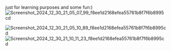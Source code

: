 just for learning purposes and some fun:) 
![Screenshot_2024_12_30_21_05_07_99_f8ee1d2168efea55761b8f7f6b8995cd](https://github.com/user-attachments/assets/19827846-a55f-4cc7-8860-d98afc8371a0)

![Screenshot_2024_12_30_21_05_10_89_f8ee1d2168efea55761b8f7f6b8995cd](https://github.com/user-attachments/assets/6eb6ef8e-a14e-426b-b1ae-fe81c8f5995f)
![Screenshot_2024_12_30_21_10_11_23_f8ee1d2168efea55761b8f7f6b8995cd](https://github.com/user-attachments/assets/58965546-c572-4047-8a59-dd96bd167fc8)
